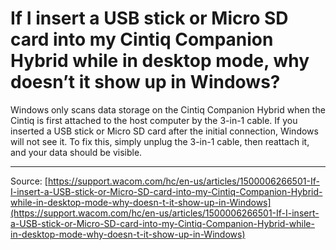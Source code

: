 # If I insert a USB stick or Micro SD card into my Cintiq Companion Hybrid while in desktop mode, why doesn’t it show up in Windows?

Windows only scans data storage on the Cintiq Companion Hybrid when the Cintiq is first attached to the host computer by the 3-in-1 cable. If you inserted a USB stick or Micro SD card after the initial connection, Windows will not see it. To fix this, simply unplug the 3-in-1 cable, then reattach it, and your data should be visible.

---
Source: [https://support.wacom.com/hc/en-us/articles/1500006266501-If-I-insert-a-USB-stick-or-Micro-SD-card-into-my-Cintiq-Companion-Hybrid-while-in-desktop-mode-why-doesn-t-it-show-up-in-Windows](https://support.wacom.com/hc/en-us/articles/1500006266501-If-I-insert-a-USB-stick-or-Micro-SD-card-into-my-Cintiq-Companion-Hybrid-while-in-desktop-mode-why-doesn-t-it-show-up-in-Windows)
